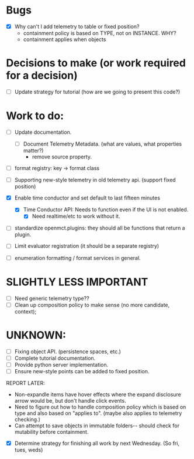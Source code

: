 
# Bugs
* [X] Why can't I add telemetry to table or fixed position?
    * containment policy is based on TYPE, not on INSTANCE.  WHY?
    * containment applies when objects

# Decisions to make (or work required for a decision)
* [ ] Update strategy for tutorial (how are we going to present this code?)


# Work to do:
* [ ] Update documentation.
  * [ ] Document Telemetry Metadata. (what are values, what properties matter?)
    * remove source property.
* [ ] format registry: key -> format class

* [ ] Supporting new-style telemetry in old telemetry api. (support fixed position)
* [X] Enable time conductor and set default to last fifteen minutes
  * [X] Time Conductor API: Needs to function even if the UI is not enabled.
    * [X] Need realtime/etc to work without it.
* [ ] standardize openmct.plugins: they should all be functions that return a plugin.
* [ ] Limit evaluator registration (it should be a separate registry)
* [ ] enumeration formatting / format services in general.

# SLIGHTLY LESS IMPORTANT
* [ ] Need generic telemetry type??
* [ ] Clean up composition policy to make sense (no more candidate, context);

# UNKNOWN:

* [ ] Fixing object API. (persistence spaces, etc.)
* [ ] Complete tutorial documentation.
* [ ] Provide python server implementation.
* [ ] Ensure new-style points can be added to fixed position.

REPORT LATER:
* Non-expandle items have hover effects where the expand disclosure arrow would be, but don't handle click events.
* Need to figure out how to handle composition policy which is based on type
and also based on "applies to".  (maybe also applies to telemetry checking.)
* Can attempt to save objects in immutable folders-- should check for mutability before containment.




* [X] Determine strategy for finishing all work by next Wednesday. (So fri, tues, weds)  



<!-- change type.cssclass to type.cssClass -->
